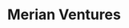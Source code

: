 ---
layout: firm_page
title: "Merian Ventures"
id: "merianventures.com"
permalink: "/merianventuresmerianventures.com/"
website: "https://www.merianventures.com"
offices: "San Francisco (United States)"
investment_stages: "Seed, Series A"
portfolio_companies: ""
portfolio_link: "https://www.merianventures.com/portfolio"
investment_markets: "Cybersecurity, Blockchain, Artificial Intelligence, Machine Learning, Consumer"
founded_year: "2015"
description: "Merian Ventures invests in women-founded and co-founded companies driving innovation in emerging technology for enterprise and consumer markets. They focus on cybersecurity, blockchain, AI, ML, and consumer-facing companies, providing network access, expertise, and strategic capital."
linkedin: "https://www.linkedin.com/company/merian-ventures"
twitter: ""
instagram: ""
team_page: "https://www.merianventures.com/people"
investor_type: "Venture Capital"
crunchbase: "https://www.crunchbase.com/organization/merian-ventures"
pitchbook: "https://pitchbook.com/profiles/investor/126148-15"

# SEO Optimization
meta_title: "Merian Ventures - VC Firm - projectstartups.com"
meta_description: "Merian Ventures, Merian Ventures invests in women-founded and co-founded companies driving innovation in emerging technology for enterprise and consumer markets. They ..."
meta_keywords: "Merian Ventures, Cybersecurity, Blockchain, Artificial Intelligence, Machine Learning, Consumer, VC firm, venture capital, startup investor, projectstartups.com"
canonical_url: "https://vc.projectstartups.com/merianventuresmerianventures.com/"
---
